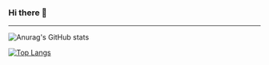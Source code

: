 ### Hi there 👋
----------------------------------------------------------------------------------------------------------------------------------------------------------------------------
<!--
**Day-Bright/Day-Bright** is a ✨ _special_ ✨ repository because its `README.md` (this file) appears on your GitHub profile.

Here are some ideas to get you started:

- 🔭 I’m currently working on ...
- 🌱 I’m currently learning ...
- 👯 I’m looking to collaborate on ...
- 🤔 I’m looking for help with ...
- 💬 Ask me about ...
- 📫 How to reach me: ...
- 😄 Pronouns: ...
- ⚡ Fun fact: ...
-->
![Anurag's GitHub stats](https://github-readme-stats.vercel.app/api?username=Day-Bright&show_icons=true)

[![Top Langs](https://github-readme-stats.vercel.app/api/top-langs/?username=Day-Bright&layout=compact)](https://github.com/anuraghazra/github-readme-stats)



